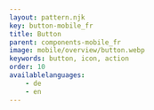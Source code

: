```yaml
---
layout: pattern.njk
key: button-mobile_fr
title: Button
parent: components-mobile_fr
image: mobile/overview/button.webp
keywords: button, icon, action
order: 10
availablelanguages: 
    - de
    - en
---
```

